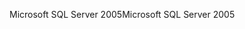 <span data-ttu-id="cfc47-101">Microsoft SQL Server 2005</span><span class="sxs-lookup"><span data-stu-id="cfc47-101">Microsoft SQL Server 2005</span></span>